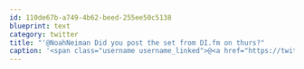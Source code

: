 ```yaml
---
id: 110de67b-a749-4b62-beed-255ee50c5138
blueprint: text
category: twitter
title: "'@NoahNeiman Did you post the set from DI.fm on thurs?"
caption: '<span class="username username_linked">@<a href="https://twitter.com/NoahNeiman" title="NoahNeiman">NoahNeiman</a></span> Did you post the set from DI.fm on thurs?'
---
```

